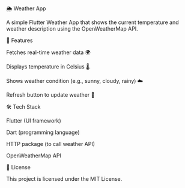 🌦️ Weather App

A simple Flutter Weather App that shows the current temperature and weather description using the OpenWeatherMap API.

🚀 Features

Fetches real-time weather data 🌍

Displays temperature in Celsius 🌡️

Shows weather condition (e.g., sunny, cloudy, rainy) ☁️

Refresh button to update weather 🔄

🛠️ Tech Stack

Flutter (UI framework)

Dart (programming language)

HTTP package (to call weather API)

OpenWeatherMap API

📜 License

This project is licensed under the MIT License.
